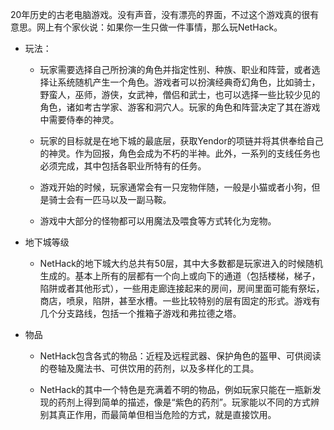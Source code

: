 
20年历史的古老电脑游戏。没有声音，没有漂亮的界面，不过这个游戏真的很有意思。网上有个家伙说：如果你一生只做一件事情，那么玩NetHack。

- 玩法：

  - 玩家需要选择自己所扮演的角色并指定性别、种族、职业和阵营，或者选择让系统随机产生一个角色。游戏者可以扮演经典奇幻角色，比如骑士，野蛮人，巫师，游侠，女武神，僧侣和武士，也可以选择一些比较少见的角色，诸如考古学家、游客和洞穴人。玩家的角色和阵营决定了其在游戏中需要侍奉的神灵。

  - 玩家的目标就是在地下城的最底层，获取Yendor的项链并将其供奉给自己的神灵。作为回报，角色会成为不朽的半神。此外，一系列的支线任务也必须完成，其中包括各职业所特有的任务。

  - 游戏开始的时候，玩家通常会有一只宠物伴随，一般是小猫或者小狗，但是骑士会有一匹马以及一副马鞍。

  - 游戏中大部分的怪物都可以用魔法及喂食等方式转化为宠物。

- 地下城等级

  - NetHack的地下城大约总共有50层，其中大多数都是玩家进入的时候随机生成的。基本上所有的层都有一个向上或向下的通道（包括楼梯，梯子，陷阱或者其他形式），一些用走廊连接起来的房间，房间里面可能有祭坛，商店，喷泉，陷阱，甚至水槽。一些比较特别的层有固定的形式。游戏有几个分支路线，包括一个推箱子游戏和弗拉德之塔。

- 物品

  - NetHack包含各式的物品：近程及远程武器、保护角色的盔甲、可供阅读的卷轴及魔法书、可供饮用的药剂，以及多样化的工具。

  - NetHack的其中一个特色是充满着不明的物品，例如玩家只能在一瓶新发现的药剂上得到简单的描述，像是“紫色的药剂”。玩家能以不同的方式辨别其真正作用，而最简单但相当危险的方式，就是直接饮用。
